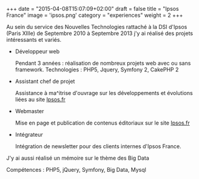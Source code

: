 +++
date = "2015-04-08T15:07:09+02:00"
draft = false
title = "Ipsos France"
image = 'ipsos.png'
category = "experiences"
weight = 2
+++

Au sein du service des Nouvelles Technologies rattaché à la DSI d'Ipsos (Paris XIIIe) de Septembre 2010 à Septembre 2013 j'y ai réalisé des projets intéressants et variés.
<ul class="collapsible popout" data-collapsible="accordion">
	<li>
		<div class="collapsible-header"><i class="mdi-image-navigate-next"></i>Développeur web</div>
      	<div class="collapsible-body"><p>Pendant 3 années : réalisation de nombreux projets web avec ou sans framework. Technologies : PHP5, Jquery, Symfony 2, CakePHP 2</p></div>
  </li>
  <li>
		<div class="collapsible-header"><i class="mdi-image-navigate-next"></i>Assistant chef de projet</div>
      	<div class="collapsible-body"><p>Assistance à ma^itrise d'ouvrage sur les développements et évolutions liées au site <a href="http://www.ipsos.fr" target="_blank">Ipsos.fr</a></p></div>
  </li>
  <li>
		<div class="collapsible-header"><i class="mdi-image-navigate-next"></i>Webmaster</div>
      	<div class="collapsible-body"><p>Mise en page et publication de contenus éditoriaux sur le site <a href="http://www.ipsos.fr" target="_blank">Ipsos.fr</a></p></div>
  </li>
  <li>
		<div class="collapsible-header"><i class="mdi-image-navigate-next"></i>Intégrateur</div>
    <div class="collapsible-body"><p>Intégration de newsletter pour des clients internes d'Ipsos France.</p></div>
  </li>
</ul>

J'y ai aussi réalisé un mémoire sur le thème des Big Data

Compétences :  PHP5, jQuery, Symfony, Big Data, Mysql